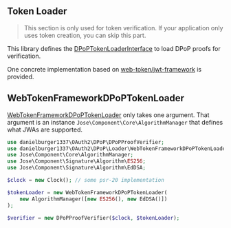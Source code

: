 ## Token Loader

> This section is only used for token verification.
> If your application only uses token creation, you can skip this part.

This library defines the [DPoPTokenLoaderInterface](../src/Loader/DPoPTokenLoaderInterface.php) to load DPoP proofs for verification.

One concrete implementation based on [web-token/jwt-framework](https://github.com/web-token/jwt-framework) is provided.

## WebTokenFrameworkDPoPTokenLoader

[WebTokenFrameworkDPoPTokenLoader](../src/Loader/WebTokenFrameworkDPoPTokenLoader.php) only takes one argument.
That argument is an instance `Jose\Component\Core\AlgorithmManager` that defines what JWAs are supported.

```php
use danielburger1337\OAuth2\DPoP\DPoPProofVerifier;
use danielburger1337\OAuth2\DPoP\Loader\WebTokenFrameworkDPoPTokenLoader;
use Jose\Component\Core\AlgorithmManager;
use Jose\Component\Signature\Algorithm\ES256;
use Jose\Component\Signature\Algorithm\EdDSA;

$clock = new Clock(); // some psr-20 implementation

$tokenLoader = new WebTokenFrameworkDPoPTokenLoader(
    new AlgorithmManager([new ES256(), new EdDSA()])
);

$verifier = new DPoPProofVerifier($clock, $tokenLoader);
```
